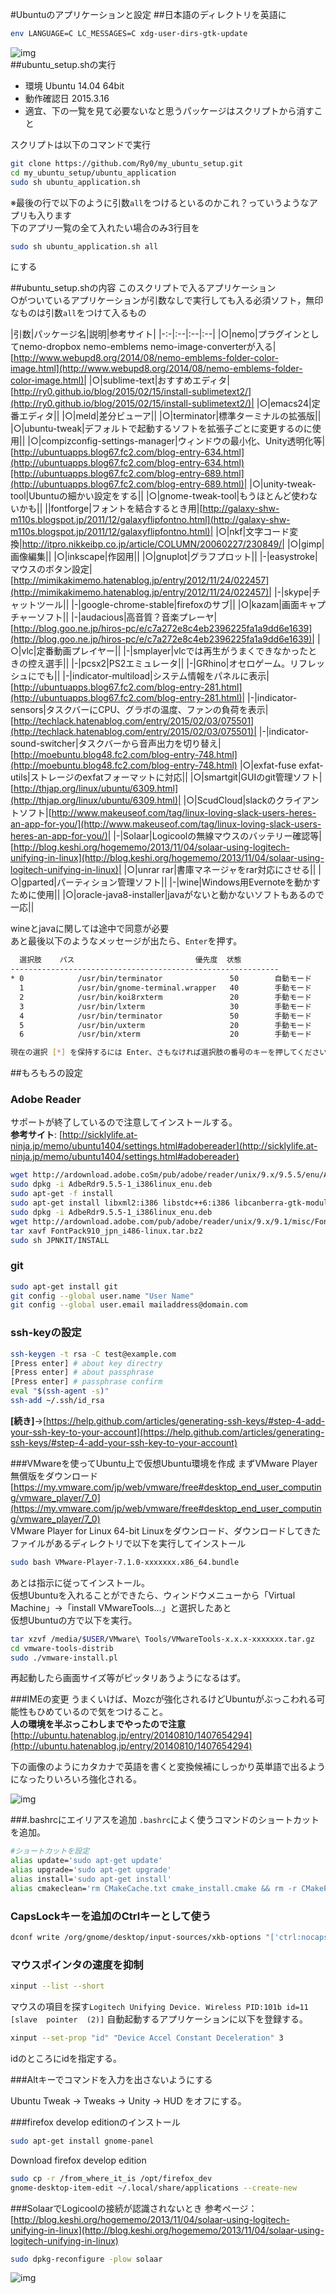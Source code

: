 #Ubuntuのアプリケーションと設定
##日本語のディレクトリを英語に

```bash
env LANGUAGE=C LC_MESSAGES=C xdg-user-dirs-gtk-update
```

![img](./img/user_folder_name.png)  
##ubuntu_setup.shの実行
* 環境 Ubuntu 14.04 64bit
* 動作確認日 2015.3.16
* 適宜、下の一覧を見て必要ないなと思うパッケージはスクリプトから消すこと

スクリプトは以下のコマンドで実行

```bash
git clone https://github.com/Ry0/my_ubuntu_setup.git
cd my_ubuntu_setup/ubuntu_application
sudo sh ubuntu_application.sh
```

※最後の行で以下のように引数`all`をつけるといるのかこれ？っていうようなアプリも入ります  
下のアプリ一覧の全て入れたい場合のみ3行目を

```bash
sudo sh ubuntu_application.sh all
```

にする

##ubuntu_setup.shの内容
このスクリプトで入るアプリケーション  
○がついているアプリケーションが引数なしで実行しても入る必須ソフト，無印なものは引数`all`をつけて入るもの

|引数|パッケージ名|説明|参考サイト|
|-:-|:--|:--|:--|
|○|nemo|プラグインとしてnemo-dropbox nemo-emblems nemo-image-converterが入る|[http://www.webupd8.org/2014/08/nemo-emblems-folder-color-image.html](http://www.webupd8.org/2014/08/nemo-emblems-folder-color-image.html)|
|○|sublime-text|おすすめエディタ|[http://ry0.github.io/blog/2015/02/15/install-sublimetext2/](http://ry0.github.io/blog/2015/02/15/install-sublimetext2/)|
|○|emacs24|定番エディタ|[]()|
|○|meld|差分ビューア|[]()|
|○|terminator|標準ターミナルの拡張版|[]()|
|○|ubuntu-tweak|デフォルトで起動するソフトを拡張子ごとに変更するのに使用|[]()|
|○|compizconfig-settings-manager|ウィンドウの最小化、Unity透明化等|[http://ubuntuapps.blog67.fc2.com/blog-entry-634.html](http://ubuntuapps.blog67.fc2.com/blog-entry-634.html)[http://ubuntuapps.blog67.fc2.com/blog-entry-689.html](http://ubuntuapps.blog67.fc2.com/blog-entry-689.html)|
|○|unity-tweak-tool|Ubuntuの細かい設定をする|[]()|
|○|gnome-tweak-tool|もうほとんど使わないかも|[]()|
||fontforge|フォントを結合するとき用|[http://galaxy-shw-m110s.blogspot.jp/2011/12/galaxyflipfontno.html](http://galaxy-shw-m110s.blogspot.jp/2011/12/galaxyflipfontno.html)|
|○|nkf|文字コード変換|http://itpro.nikkeibp.co.jp/article/COLUMN/20060227/230849/|
|○|gimp|画像編集|[]()|
|○|inkscape|作図用|[]()|
|○|gnuplot|グラフプロット|[]()|
|-|easystroke|マウスのボタン設定|[http://mimikakimemo.hatenablog.jp/entry/2012/11/24/022457](http://mimikakimemo.hatenablog.jp/entry/2012/11/24/022457)|
|-|skype|チャットツール|[]()|
|-|google-chrome-stable|firefoxのサブ|[]()|
|○|kazam|画面キャプチャーソフト|[]()|
|-|audacious|高音質？音楽プレーヤ|[http://blog.goo.ne.jp/hiros-pc/e/c7a272e8c4eb2396225fa1a9dd6e1639](http://blog.goo.ne.jp/hiros-pc/e/c7a272e8c4eb2396225fa1a9dd6e1639)|
|○|vlc|定番動画プレイヤー|[]()|
|-|smplayer|vlcでは再生がうまくできなかったときの控え選手|[]()|
|-|pcsx2|PS2エミュレータ|[]()|
|-|GRhino|オセロゲーム。リフレッシュにでも|[]()|
|-|indicator-multiload|システム情報をパネルに表示|[http://ubuntuapps.blog67.fc2.com/blog-entry-281.html](http://ubuntuapps.blog67.fc2.com/blog-entry-281.html)|
|-|indicator-sensors|タスクバーにCPU、グラボの温度、ファンの負荷を表示|[http://techlack.hatenablog.com/entry/2015/02/03/075501](http://techlack.hatenablog.com/entry/2015/02/03/075501)|
|-|indicator-sound-switcher|タスクバーから音声出力を切り替え|[http://moebuntu.blog48.fc2.com/blog-entry-748.html](http://moebuntu.blog48.fc2.com/blog-entry-748.html)
|○|exfat-fuse exfat-utils|ストレージのexfatフォーマットに対応|[]()|
|○|smartgit|GUIのgit管理ソフト|[http://thjap.org/linux/ubuntu/6309.html](http://thjap.org/linux/ubuntu/6309.html)|
|○|ScudCloud|slackのクライアントソフト|[http://www.makeuseof.com/tag/linux-loving-slack-users-heres-an-app-for-you/](http://www.makeuseof.com/tag/linux-loving-slack-users-heres-an-app-for-you/)|
|-|Solaar|Logicoolの無線マウスのバッテリー確認等|[http://blog.keshi.org/hogememo/2013/11/04/solaar-using-logitech-unifying-in-linux](http://blog.keshi.org/hogememo/2013/11/04/solaar-using-logitech-unifying-in-linux)|
|○|unrar rar|書庫マネージャをrar対応にさせる|[]()|
|○|gparted|パーティション管理ソフト|[]()|
|-|wine|Windows用Evernoteを動かすために使用|[]()|
|○|oracle-java8-installer|javaがないと動かないソフトもあるので一応|[]()|

wineとjavaに関しては途中で同意が必要  
あと最後以下のようなメッセージが出たら、`Enter`を押す。

```bash
  選択肢    パス                           優先度  状態
------------------------------------------------------------
* 0            /usr/bin/terminator               50        自動モード
  1            /usr/bin/gnome-terminal.wrapper   40        手動モード
  2            /usr/bin/koi8rxterm               20        手動モード
  3            /usr/bin/lxterm                   30        手動モード
  4            /usr/bin/terminator               50        手動モード
  5            /usr/bin/uxterm                   20        手動モード
  6            /usr/bin/xterm                    20        手動モード

現在の選択 [*] を保持するには Enter、さもなければ選択肢の番号のキーを押してください: 
```

##もろもろの設定
### Adobe Reader
サポートが終了しているので注意してインストールする。  
**参考サイト**: [http://sicklylife.at-ninja.jp/memo/ubuntu1404/settings.html#adobereader](http://sicklylife.at-ninja.jp/memo/ubuntu1404/settings.html#adobereader)

```bash
wget http://ardownload.adobe.coSm/pub/adobe/reader/unix/9.x/9.5.5/enu/AdbeRdr9.5.5-1_i386linux_enu.deb
sudo dpkg -i AdbeRdr9.5.5-1_i386linux_enu.deb
sudo apt-get -f install
sudo apt-get install libxml2:i386 libstdc++6:i386 libcanberra-gtk-module:i386 gtk2-engines-murrine:i386
sudo dpkg -i AdbeRdr9.5.5-1_i386linux_enu.deb
wget http://ardownload.adobe.com/pub/adobe/reader/unix/9.x/9.1/misc/FontPack910_jpn_i486-linux.tar.bz2
tar xavf FontPack910_jpn_i486-linux.tar.bz2
sudo sh JPNKIT/INSTALL
```


### git

```bash
sudo apt-get install git
git config --global user.name "User Name"
git config --global user.email mailaddress@domain.com 
```


### ssh-keyの設定

```bash
ssh-keygen -t rsa -C test@example.com
[Press enter] # about key directry
[Press enter] # about passphrase
[Press enter] # passphrase confirm
eval "$(ssh-agent -s)"
ssh-add ~/.ssh/id_rsa
```

**[続き]**→[https://help.github.com/articles/generating-ssh-keys/#step-4-add-your-ssh-key-to-your-account](https://help.github.com/articles/generating-ssh-keys/#step-4-add-your-ssh-key-to-your-account)


###VMwareを使ってUbuntu上で仮想Ubuntu環境を作成
まずVMware Player無償版をダウンロード  
[https://my.vmware.com/jp/web/vmware/free#desktop_end_user_computing/vmware_player/7_0](https://my.vmware.com/jp/web/vmware/free#desktop_end_user_computing/vmware_player/7_0)  
VMware Player for Linux 64-bit Linuxをダウンロード、ダウンロードしてきたファイルがあるディレクトリで以下を実行してインストール

```bash
sudo bash VMware-Player-7.1.0-xxxxxxx.x86_64.bundle
```

あとは指示に従ってインストール。  
仮想Ubuntuを入れることができたら、ウィンドウメニューから「Virtual Machine」→「install VMwareTools...」と選択したあと  
仮想Ubuntuの方で以下を実行。

```bash
tar xzvf /media/$USER/VMware\ Tools/VMwareTools-x.x.x-xxxxxxx.tar.gz
cd vmware-tools-distrib
sudo ./vmware-install.pl
```

再起動したら画面サイズ等がピッタリあうようになるはず。


###IMEの変更
うまくいけば、Mozcが強化されるけどUbuntuがぶっこわれる可能性もひめているので気をつけること。  
**人の環境を半ぶっこわしまでやったので注意**
[http://ubuntu.hatenablog.jp/entry/20140810/1407654294](http://ubuntu.hatenablog.jp/entry/20140810/1407654294)  

下の画像のようにカタカナで英語を書くと変換候補にしっかり英単語で出るようになったりいろいろ強化される。  

![img](./img/mozc.png)  


###.bashrcにエイリアスを追加
`.bashrc`によく使うコマンドのショートカットを追加。

```bash
#ショートカットを設定
alias update='sudo apt-get update'
alias upgrade='sudo apt-get upgrade'
alias install='sudo apt-get install'
alias cmakeclean='rm CMakeCache.txt cmake_install.cmake && rm -r CMakeFiles && rm Makefile'
```

### CapsLockキーを追加のCtrlキーとして使う

```bash
dconf write /org/gnome/desktop/input-sources/xkb-options "['ctrl:nocaps']"
```

### マウスポインタの速度を抑制

```bash
xinput --list --short
```

マウスの項目を探す`Logitech Unifying Device. Wireless PID:101b id=11 [slave  pointer  (2)]`
自動起動するアプリケーションに以下を登録する。

```bash
xinput --set-prop "id" "Device Accel Constant Deceleration" 3
```

idのところにidを指定する。

###Altキーでコマンドを入力を出さないようにする

Ubuntu Tweak -> Tweaks -> Unity -> HUD をオフにする。

###firefox develop editionのインストール

```bash
sudo apt-get install gnome-panel
```

Download firefox develop edition

```bash
sudo cp -r /from_where_it_is /opt/firefox_dev
gnome-desktop-item-edit ~/.local/share/applications --create-new
```

###SolaarでLogicoolの接続が認識されないとき
参考ページ： [http://blog.keshi.org/hogememo/2013/11/04/solaar-using-logitech-unifying-in-linux](http://blog.keshi.org/hogememo/2013/11/04/solaar-using-logitech-unifying-in-linux)

```bash
sudo dpkg-reconfigure -plow solaar
```

![img](./img/solaar.jpg)  


